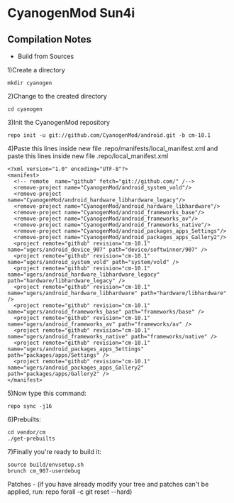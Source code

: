CyanogenMod Sun4i
===============
Compilation Notes
-----------------

* Build from Sources

1)Create a directory

	mkdir cyanogen

2)Change to the created directory

	cd cyanogen

3)Init the CyanogenMod repository

	repo init -u git://github.com/CyanogenMod/android.git -b cm-10.1

4)Paste this lines inside new file .repo/manifests/local_manifest.xml
and paste this lines inside new file .repo/local_manifest.xml

	<?xml version="1.0" encoding="UTF-8"?>
	<manifest>
	  <!-- remote  name="github" fetch="git://github.com/" /-->
	  <remove-project name="CyanogenMod/android_system_vold"/>
	  <remove-project name="CyanogenMod/android_hardware_libhardware_legacy"/>
	  <remove-project name="CyanogenMod/android_hardware_libhardware"/>
	  <remove-project name="CyanogenMod/android_frameworks_base"/>
	  <remove-project name="CyanogenMod/android_frameworks_av"/>
	  <remove-project name="CyanogenMod/android_frameworks_native"/>
	  <remove-project name="CyanogenMod/android_packages_apps_Settings"/>
	  <remove-project name="CyanogenMod/android_packages_apps_Gallery2"/>
	  <project remote="github" revision="cm-10.1" name="ugers/android_device_907" path="device/softwinner/907" />
	  <project remote="github" revision="cm-10.1" name="ugers/android_system_vold" path="system/vold" />
	  <project remote="github" revision="cm-10.1" name="ugers/android_hardware_libhardware_legacy" path="hardware/libhardware_legacy" />
	  <project remote="github" revision="cm-10.1" name="ugers/android_hardware_libhardware" path="hardware/libhardware" />
	  <project remote="github" revision="cm-10.1" name="ugers/android_frameworks_base" path="frameworks/base" />
	  <project remote="github" revision="cm-10.1" name="ugers/android_frameworks_av" path="frameworks/av" />
	  <project remote="github" revision="cm-10.1" name="ugers/android_frameworks_native" path="frameworks/native" />
	  <project remote="github" revision="cm-10.1" name="ugers/android_packages_apps_Settings" path="packages/apps/Settings" />
	  <project remote="github" revision="cm-10.1" name="ugers/android_packages_apps_Gallery2" path="packages/apps/Gallery2" />
	</manifest>

5)Now type this command:

	repo sync -j16

6)Prebuilts:

	cd vendor/cm
	./get-prebuilts

7)Finally you're ready to build it:

	source build/envsetup.sh
	brunch cm_907-userdebug

Patches - (if you have already modify your tree and patches can't be applied, run: repo forall -c git reset --hard)
